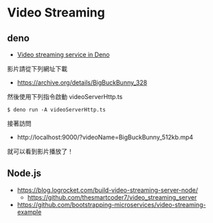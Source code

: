 # Video Streaming

## deno

* [Video streaming service in Deno](https://medium.com/deno-the-complete-reference/video-streaming-service-in-deno-7438912b9854)

影片請從下列網址下載

* https://archive.org/details/BigBuckBunny_328

然後使用下列指令啟動 videoServerHttp.ts

```
$ deno run -A videoServerHttp.ts 
```

接著訪問

* http://localhost:9000/?videoName=BigBuckBunny_512kb.mp4

就可以看到影片播放了！


## Node.js

* https://blog.logrocket.com/build-video-streaming-server-node/
    * https://github.com/thesmartcoder7/video_streaming_server
* https://github.com/bootstrapping-microservices/video-streaming-example
